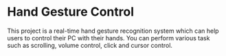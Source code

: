 # Hand Gesture Control
 This project is a real-time hand gesture recognition system which can help users to control their PC  with their hands. You can perform various task such as scrolling, volume control, click and cursor control.
